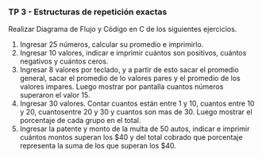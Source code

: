 ### TP 3 - Estructuras de repetición exactas

Realizar Diagrama de Flujo y Código en C de los siguientes ejercicios.

1. Ingresar 25 números, calcular su promedio e imprimirlo.
2. Ingresar 10 valores, indicar e imprimir cuántos son positivos, cuántos negativos y cuántos ceros.
3. Ingresar 8 valores por teclado, y a partir de esto sacar el promedio general, sacar el promedio de lo valores pares y el promedio de los valores impares. Luego mostrar por pantalla cuantos números superaron el valor 15.
4. Ingresar 30 valores. Contar cuantos están entre 1 y 10, cuantos entre 10 y 20, cuantosentre 20 y 30 y cuantos son mas de 30. Luego mostrar el porcentaje de cada grupo en el total.
5. Ingresar la patente y monto de la multa de 50 autos, indicar e imprimir cuántos montos superan los $40 y del total cobrado que porcentaje representa la suma de los que superan los $40.
